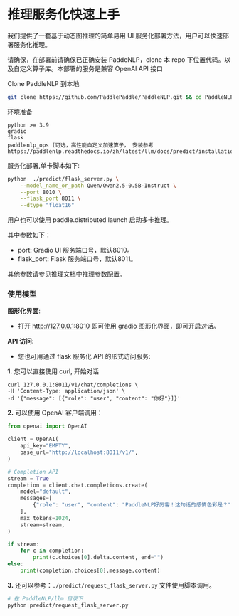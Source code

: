 # 推理服务化快速上手

我们提供了一套基于动态图推理的简单易用 UI 服务化部署方法，用户可以快速部署服务化推理。

请确保，在部署前请确保已正确安装 PaddeNLP，clone 本 repo 下位置代码。以及自定义算子库。本部署的服务是兼容 OpenAI API 接口

Clone PaddleNLP 到本地
```bash
git clone https://github.com/PaddlePaddle/PaddleNLP.git && cd PaddleNLP/llm # 如已clone或下载PaddleNLP可跳过
```


环境准备

```
python >= 3.9
gradio
flask
paddlenlp_ops (可选，高性能自定义加速算子， 安装参考 https://paddlenlp.readthedocs.io/zh/latest/llm/docs/predict/installation.html)
```

服务化部署,单卡脚本如下:
```bash
python  ./predict/flask_server.py \
    --model_name_or_path Qwen/Qwen2.5-0.5B-Instruct \
    --port 8010 \
    --flask_port 8011 \
    --dtype "float16"
```
用户也可以使用 paddle.distributed.launch 启动多卡推理。

其中参数如下：
- port: Gradio UI 服务端口号，默认8010。
- flask_port: Flask 服务端口号，默认8011。

其他参数请参见推理文档中推理参数配置。


### 使用模型
**图形化界面**:
- 打开 http://127.0.0.1:8010 即可使用 gradio 图形化界面，即可开启对话。

**API 访问:**
- 您也可用通过 flask 服务化 API 的形式访问服务:

**1.** 您可以直接使用 curl, 开始对话
```
curl 127.0.0.1:8011/v1/chat/completions \
-H 'Content-Type: application/json' \
-d '{"message": [{"role": "user", "content": "你好"}]}'
```

**2.** 可以使用 OpenAI 客户端调用：
```python
from openai import OpenAI

client = OpenAI(
    api_key="EMPTY",
    base_url="http://localhost:8011/v1/",
)

# Completion API
stream = True
completion = client.chat.completions.create(
    model="default",
    messages=[
        {"role": "user", "content": "PaddleNLP好厉害！这句话的感情色彩是？"}
    ],
    max_tokens=1024,
    stream=stream,
)

if stream:
    for c in completion:
        print(c.choices[0].delta.content, end="")
else:
    print(completion.choices[0].message.content)
```


**3.** 还可以参考：`./predict/request_flask_server.py` 文件使用脚本调用。
```bash
# 在 PaddleNLP/llm 目录下
python predict/request_flask_server.py
```
